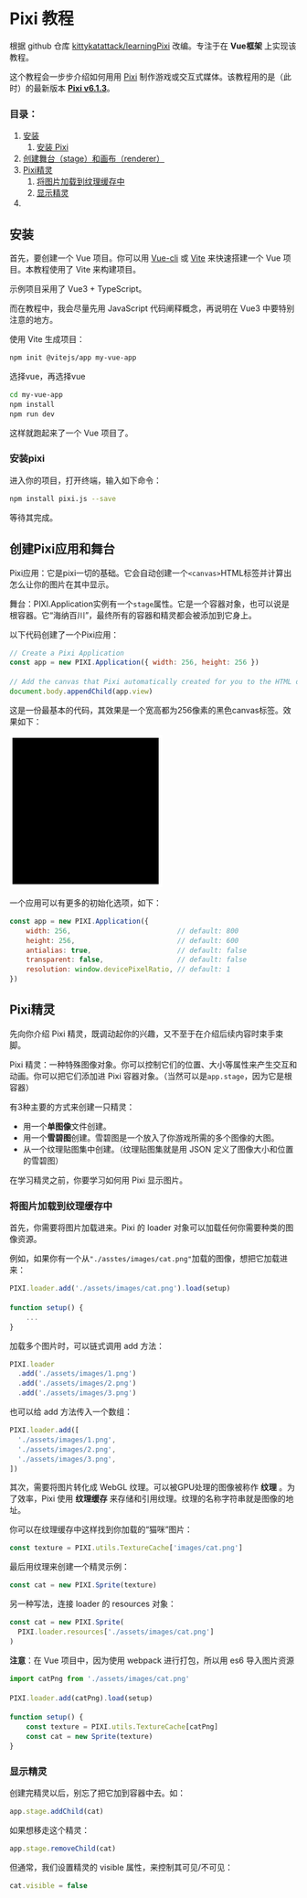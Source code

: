 # Pixi 教程

根据 github 仓库 [kittykatattack/learningPixi](https://github.com/kittykatattack/learningPixi) 改编。专注于在 **Vue框架** 上实现该教程。

这个教程会一步步介绍如何用用 [Pixi](https://github.com/pixijs/pixi.js) 制作游戏或交互式媒体。该教程用的是（此时）的最新版本 **[Pixi v6.1.3](https://github.com/pixijs/pixijs/releases/tag/v6.1.3)**。

### 目录：

1. [安装](#settingup)
   1. [安装 Pixi](#installingpixi)
2. [创建舞台（stage）和画布（renderer）](#application)
3. [Pixi精灵](#sprite)
   1. [将图片加载到纹理缓存中](loadimage)
   2. [显示精灵](#showsprite)
4. 







## <a id="settingup">安装</a>

首先，要创建一个 Vue 项目。你可以用 [Vue-cli](https://cli.vuejs.org/zh/guide/) 或 [Vite](https://vitejs.cn/guide/) 来快速搭建一个 Vue 项目。本教程使用了 Vite 来构建项目。

示例项目采用了 Vue3 + TypeScript。

而在教程中，我会尽量先用 JavaScript 代码阐释概念，再说明在 Vue3 中要特别注意的地方。

使用 Vite 生成项目： 

```bash
npm init @vitejs/app my-vue-app
```

选择vue，再选择vue

```bash
cd my-vue-app
npm install
npm run dev
```

这样就跑起来了一个 Vue 项目了。

### <a id="installingpixi">安装pixi</a>

进入你的项目，打开终端，输入如下命令：

```bash
npm install pixi.js --save
```

等待其完成。



## <a id="application">创建Pixi应用和舞台</a>

Pixi应用：它是pixi一切的基础。它会自动创建一个``<canvas>``HTML标签并计算出怎么让你的图片在其中显示。

舞台：PIXI.Application实例有一个`stage`属性。它是一个容器对象，也可以说是根容器。它“海纳百川”，最终所有的容器和精灵都会被添加到它身上。

以下代码创建了一个Pixi应用：

```javascript
// Create a Pixi Application
const app = new PIXI.Application({ width: 256, height: 256 })

// Add the canvas that Pixi automatically created for you to the HTML document
document.body.appendChild(app.view)
```

这是一份最基本的代码，其效果是一个宽高都为256像素的黑色canvas标签。效果如下：

 ![](./screenshots/01.png)

一个应用可以有更多的初始化选项，如下：

```javascript
const app = new PIXI.Application({
	width: 256,                          // default: 800
	height: 256,                         // default: 600
	antialias: true,                     // default: false
	transparent: false,                  // default: false
	resolution: window.devicePixelRatio, // default: 1
})
```



## <a id="sprite">Pixi精灵</a>

先向你介绍 Pixi 精灵，既调动起你的兴趣，又不至于在介绍后续内容时束手束脚。

Pixi 精灵：一种特殊图像对象。你可以控制它们的位置、大小等属性来产生交互和动画。你可以把它们添加进 Pixi 容器对象。（当然可以是``app.stage``，因为它是根容器）

有3种主要的方式来创建一只精灵：

- 用一个**单图像**文件创建。
- 用一个**雪碧图**创建。雪碧图是一个放入了你游戏所需的多个图像的大图。
- 从一个纹理贴图集中创建。（纹理贴图集就是用 JSON 定义了图像大小和位置的雪碧图）

在学习精灵之前，你要学习如何用 Pixi 显示图片。



### 将图片加载到纹理缓存中

首先，你需要将图片加载进来。Pixi 的 loader 对象可以加载任何你需要种类的图像资源。

例如，如果你有一个从``"./asstes/images/cat.png"``加载的图像，想把它加载进来：

```javascript
PIXI.loader.add('./assets/images/cat.png').load(setup)

function setup() {
	...
}
```

加载多个图片时，可以链式调用 add 方法：

```javascript
PIXI.loader
  .add('./assets/images/1.png')
  .add('./assets/images/2.png')
  .add('./assets/images/3.png')
```

也可以给 add 方法传入一个数组：

```javascript
PIXI.loader.add([
  './assets/images/1.png',
  './assets/images/2.png',
  './assets/images/3.png',
])
```

其次，需要将图片转化成 WebGL 纹理。可以被GPU处理的图像被称作 **纹理** 。为了效率，Pixi 使用 **纹理缓存** 来存储和引用纹理。纹理的名称字符串就是图像的地址。

你可以在纹理缓存中这样找到你加载的“猫咪”图片：

```javascript
const texture = PIXI.utils.TextureCache['images/cat.png']
```

最后用纹理来创建一个精灵示例：

```javascript
const cat = new PIXI.Sprite(texture)
```

另一种写法，连接 loader 的 resources 对象：

```javascript
const cat = new PIXI.Sprite(
  PIXI.loader.resources['./assets/images/cat.png']
)
```

**注意**：在 Vue 项目中，因为使用 webpack 进行打包，所以用 es6 导入图片资源

```typescript
import catPng from './assets/images/cat.png'

PIXI.loader.add(catPng).load(setup)

function setup() {
	const texture = PIXI.utils.TextureCache[catPng]
    const cat = new Sprite(texture)
}
```



### 显示精灵

创建完精灵以后，别忘了把它加到容器中去。如：

```typescript
app.stage.addChild(cat)
```

如果想移走这个精灵：

```typescript
app.stage.removeChild(cat)
```

但通常，我们设置精灵的 visible 属性，来控制其可见/不可见：

```typescript
cat.visible = false
```

